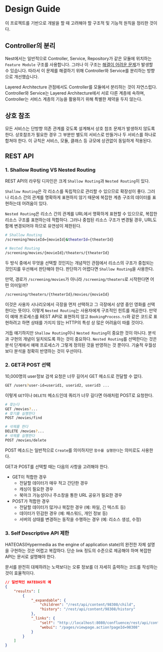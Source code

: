 # Design Guide

이 프로젝트를 기반으로 개발을 할 때 고려해야 할 구조적 및 기능적 원칙을 정리한 것이다.

## Controller의 분리

Nest에서는 일반적으로 Controller, Service, Repository가 같은 모듈에 위치하는 `Feature Module` 구조를 사용합니다. 그러나 이 구조는 [해결이 어려운 문제](./problems-with-feature-modules.md)가 발생할 수 있습니다. 따라서 이 문제를 해결하기 위해 Controller와 Service를 분리하는 방향으로 개선했습니다.

Layered Architecture 관점에서도 Controller를 모듈에서 분리하는 것이 자연스럽다.
Controller와 Service는 Layered Architecture에서 서로 다른 계층에 속하며, Controller는 서비스 계층의 기능을 활용하기 위해 특별한 제약을 두지 않는다.

## 상호 참조

모든 서비스는 단방향 의존 관계를 갖도록 설계해서 상호 참조 문제가 발생하지 않도록 한다.
상호참조가 필요한 경우 그 부분만 별도의 서비스로 만들거나 두 서비스를 하나로 합쳐야 한다.
이 규칙은 서비스, 모듈, 클래스 등 규모에 상관없이 동일하게 적용된다.

## REST API

### 1. Shallow Routing VS Nested Routing

REST API의 라우팅 디자인은 크게 `Shallow Routing`과 `Nested Routing`이 있다.

`Shallow Routing`은 각 리소스를 독립적으로 관리할 수 있으므로 확장성이 좋다. 그러나 리소스 간의 관계를 명확하게 표현하지 않기 때문에 복잡한 계층 구조의 데이터를 표현하는데 어려움이 있다.

`Nested Routing`은 리소스 간의 관계를 URL에서 명확하게 표현할 수 있으므로, 복잡한 리소스 구조를 표현하는데 적합하다. 그러나 중첩된 리소스 구조가 변경될 경우, URL도 함께 변경되어야 하므로 유연성이 제한된다.

```sh
# Shallow Routing
/screening?movieId={movieId}&theaterId={theaterId}

# Nested Routing
/screening/movies/{movieId}/theaters/{theaterId}
```

두 방식 중에서 무엇을 선택할 것인지는 개념적인 관점에서 리소스의 구조가 중첩되는 것인지를 우선해서 판단해야 한다. 판단하기 어렵다면 `Shallow Routing`을 사용한다.

만약, 경로가 `/screening/movies`가 아니라 `/screening/theaters`로 시작한다면 어떤 의미일까?

```sh
/screening/theaters/{theaterId}/movies/{movieId}
```

이것은 사용자 시나리오에서 극장을 먼저 선택하고 그 극장에서 상영 중인 영화를 선택한다는 뜻이다. 이렇게 `Nested Routing`는 사용자에게 구조적인 힌트를 제공한다.
만약 이 예매 프로세스를 REST API로 표현하지 않고 `BookingProcess.ts`와 같은 코드로 표현하려고 하면 상태를 가지지 않는 HTTP의 특성 상 많은 어려움이 따를 것이다.

거듭 얘기하지만 `Shallow Routing`이나 `Nested Routing`이 중요한 것이 아니다.
분석과 구현의 개념이 일치되도록 하는 것이 중요하다. `Nested Routing`를 선택한다는 것은 분석 단계에서 예매 프로세스가 그렇게 정의된 것을 반영하는 것 뿐이다.
기술적 우월성 보다 분석을 정확히 반영하는 것이 우선이다.

### 2. GET과 POST 선택

10,000명의 user정보 검색 요청은 너무 길어서 GET 메소드로 전달할 수 없다.

```sh
GET /users?user-id=userid1, userid2, userid3 ...
```

이렇게 `GET`이나 `DELETE` 메소드인데 쿼리가 너무 길다면 아래처럼 POST로 요청한다.

```sh
# 찾는다
GET /movies?...
# 찾기를 실행한다
POST /movies/find

# 삭제를 한다
DELETE /movies?...
# 삭제를 실행한다
POST /movies/delete
```

POST 메소드는 일반적으로 `Create`를 의미하지만 `함수를 실행한다`는 의미로도 사용한다.

GET과 POST를 선택할 때는 다음의 사항을 고려해야 한다.

-   GET이 적합한 경우
    -   전달할 데이터가 매우 적고 간단한 경우
    -   캐싱이 필요한 경우
    -   북마크 가능성이나 주소창을 통한 URL 공유가 필요한 경우
-   POST가 적합한 경우
    -   전달할 데이터가 많거나 복잡한 경우 (예: 파일, 긴 텍스트 등)
    -   데이터가 민감한 경우 (예: 패스워드, 개인 정보 등)
    -   서버의 상태를 변경하는 동작을 수행하는 경우 (예: 리소스 생성, 수정)

### 3. Self Descriptive API 제한

HATEOAS(Hypermedia as the engine of application state)의 완전한 자체 설명을 구현하는 것은 어렵고 복잡하다.
단순 link 정도의 수준으로 제공해야 하며 복잡한 API는 문서로 설명해야 한다.

문서를 완전히 대체하려는 노력보다는 오류 정보를 더 자세히 출력하는 코드를 작성하는 것이 효율적이다.

```json
// 일반적인 HATEOAS의 예
{
    "results": [
        {
            "_expandable": {
                "children": "/rest/api/content/98308/child",
                "history": "/rest/api/content/98308/history"
            },
            "_links": {
                "self": "http://localhost:8080/confluence/rest/api/content/98308",
                "webui": "/pages/viewpage.action?pageId=98308"
            }
        }
    ]
}
```
